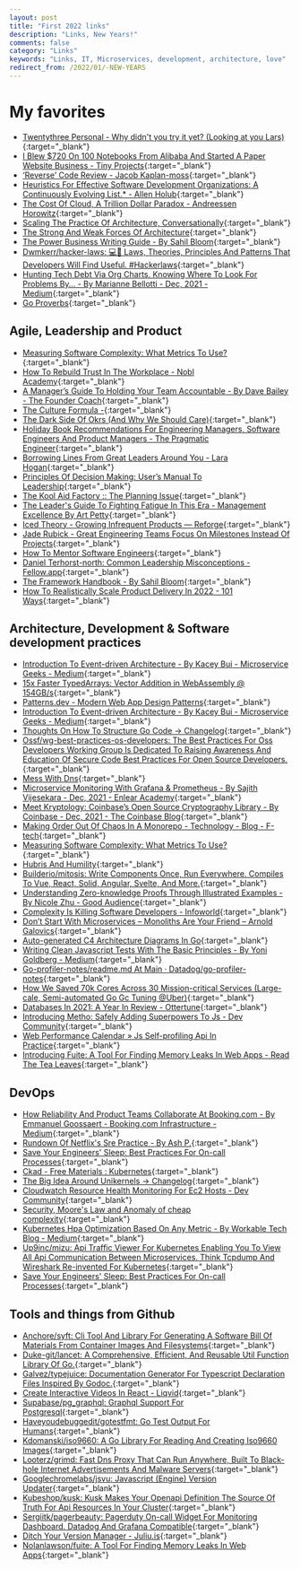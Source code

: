 ```yaml
---
layout: post
title: "First 2022 links"
description: "Links, New Years!"
comments: false
category: "Links"
keywords: "Links, IT, Microservices, development, architecture, love"
redirect_from: /2022/01/-NEW-YEARS
---
```

<!-- markdownlint-disable MD033 MD020 MD025-->
# My favorites<a name="favorites"></a>

- [Twentythree Personal - Why didn't you try it yet? (Looking at you Lars)](https://personal.twentythree.com/invitation?WQqTt03vbpmq7lOdwafDG4XhQ2yq9FE96p5T4XlB2zY%3d){:target="_blank"}
- [I Blew $720 On 100 Notebooks From Alibaba And Started A Paper Website Business - Tiny Projects](https://daily.tinyprojects.dev/paper_website){:target="_blank"}
- [‘Reverse’ Code Review - Jacob Kaplan-moss](https://jacobian.org/2021/dec/15/wst-reverse-review/){:target="_blank"}
- [Heuristics For Effective Software Development Organizations: A Continuously Evolving List.* - Allen Holub](https://holub.com/heuristics/){:target="_blank"}
- [The Cost Of Cloud, A Trillion Dollar Paradox - Andreessen Horowitz](https://a16z.com/2021/05/27/cost-of-cloud-paradox-market-cap-cloud-lifecycle-scale-growth-repatriation-optimization/){:target="_blank"}
- [Scaling The Practice Of Architecture, Conversationally](https://martinfowler.com/articles/scaling-architecture-conversationally.html){:target="_blank"}
- [The Strong And Weak Forces Of Architecture](https://martinfowler.com/articles/strong-weak-arch.html){:target="_blank"}
- [The Power Business Writing Guide - By Sahil Bloom](https://sahilbloom.substack.com/p/the-power-business-writing-guide){:target="_blank"}
- [Dwmkerr/hacker-laws: 💻📖 Laws, Theories, Principles And Patterns That Developers Will Find Useful. #Hackerlaws](https://github.com/dwmkerr/hacker-laws){:target="_blank"}
- [Hunting Tech Debt Via Org Charts. Knowing Where To Look For Problems By… - By Marianne Bellotti - Dec, 2021 - Medium](https://bellmar.medium.com/hunting-tech-debt-via-org-charts-92df0b253145){:target="_blank"}
- [Go Proverbs](https://go-proverbs.github.io/){:target="_blank"}

## Agile, Leadership and Product<a name="agile"></a>

- [Measuring Software Complexity: What Metrics To Use?](https://thevaluable.dev/complexity-metrics-software/){:target="_blank"}
- [How To Rebuild Trust In The Workplace - Nobl Academy](https://academy.nobl.io/how-to-rebuild-trust-in-the-workplace/){:target="_blank"}
- [A Manager’s Guide To Holding Your Team Accountable - By Dave Bailey - The Founder Coach](https://medium.dave-bailey.com/a-manager-guide-to-holding-your-team-accountable-a05aac67294c){:target="_blank"}
- [The Culture Formula -](https://www.prodpad.com/blog/innovation-culture-formula/){:target="_blank"}
- [The Dark Side Of Okrs (And Why We Should Care)](https://corporate-rebels.com/dark-side-of-okrs-and-why-we-should-care/){:target="_blank"}
- [Holiday Book Recommendations For Engineering Managers, Software Engineers And Product Managers - The Pragmatic Engineer](https://blog.pragmaticengineer.com/holiday-tech-book-recommendations/){:target="_blank"}
- [Borrowing Lines From Great Leaders Around You - Lara Hogan](https://larahogan.me/blog/borrow-lines-from-great-leaders/){:target="_blank"}
- [Principles Of Decision Making: User’s Manual To Leadership](https://codingsans.com/blog/principles-of-decision-making){:target="_blank"}
- [The Kool Aid Factory :: The Planning Issue](https://koolaidfactory.com/zines/the-planning-issue/){:target="_blank"}
- [The Leader's Guide To Fighting Fatigue In This Era - Management Excellence By Art Petty](https://artpetty.com/2021/11/29/leaders-guide-to-fighting-fatigue/){:target="_blank"}
- [Iced Theory - Growing Infrequent Products — Reforge](https://www.reforge.com/blog/iced-theory-growing-infrequent-products/){:target="_blank"}
- [Jade Rubick - Great Engineering Teams Focus On Milestones Instead Of Projects](https://www.rubick.com/milestones-not-projects/){:target="_blank"}
- [How To Mentor Software Engineers](https://xdg.me/mentor-engineers/){:target="_blank"}
- [Daniel Terhorst-north: Common Leadership Misconceptions - Fellow.app](https://fellow.app/blog/supermanagers/daniel-terhorst-north-common-leadership-misconceptions-and-cultivating-psychological-safety/){:target="_blank"}
- [The Framework Handbook - By Sahil Bloom](https://sahilbloom.substack.com/p/the-framework-handbook){:target="_blank"}
- [How To Realistically Scale Product Delivery In 2022 - 101 Ways](https://www.101ways.com/product-delivery/){:target="_blank"}

## Architecture, Development & Software development practices <a name="development"></a>

- [Introduction To Event-driven Architecture - By Kacey Bui - Microservice Geeks - Medium](https://medium.com/microservicegeeks/introduction-to-event-driven-architecture-e94ef442d824){:target="_blank"}
- [15x Faster TypedArrays: Vector Addition in WebAssembly @ 154GB/s](https://jott.live/markdown/wasm_vector_addition){:target="_blank"}
- [Patterns.dev - Modern Web App Design Patterns](https://www.patterns.dev/){:target="_blank"}
- [Introduction To Event-driven Architecture - By Kacey Bui - Microservice Geeks - Medium](https://medium.com/microservicegeeks/introduction-to-event-driven-architecture-e94ef442d824){:target="_blank"}
- [Thoughts On How To Structure Go Code -> Changelog](https://changelog.com/posts/on-go-application-structure){:target="_blank"}
- [Ossf/wg-best-practices-os-developers: The Best Practices For Oss Developers Working Group Is Dedicated To Raising Awareness And Education Of Secure Code Best Practices For Open Source Developers.](https://github.com/ossf/wg-best-practices-os-developers){:target="_blank"}
- [Mess With Dns](https://messwithdns.net/){:target="_blank"}
- [Microservice Monitoring With Grafana & Prometheus - By Sajith Vijesekara  - Dec, 2021  - Enlear Academy](https://enlear.academy/spring-boot-monitor-with-prometheus-and-grafana-122613b325d0){:target="_blank"}
- [Meet Kryptology: Coinbase’s Open Source Cryptography Library - By Coinbase  - Dec, 2021  - The Coinbase Blog](https://blog.coinbase.com/meet-kryptology-coinbases-open-source-cryptography-library-b5f22854f3f7){:target="_blank"}
- [Making Order Out Of Chaos In A Monorepo - Technology - Blog - F-tech](https://www.farfetchtechblog.com/en/blog/post/making-order-out-of-chaos-in-a-monorepo/){:target="_blank"}
- [Measuring Software Complexity: What Metrics To Use?](https://thevaluable.dev/complexity-metrics-software/){:target="_blank"}
- [Hubris And Humility](https://oxide.computer/blog/hubris-and-humility){:target="_blank"}
- [Builderio/mitosis: Write Components Once, Run Everywhere. Compiles To Vue, React, Solid, Angular, Svelte, And More.](https://github.com/BuilderIO/mitosis#readme){:target="_blank"}
- [Understanding Zero-knowledge Proofs Through Illustrated Examples - By Nicole Zhu  - Good Audience](https://blog.goodaudience.com/understanding-zero-knowledge-proofs-through-simple-examples-df673f796d99){:target="_blank"}
- [Complexity Is Killing Software Developers - Infoworld](https://www.infoworld.com/article/3639050/complexity-is-killing-software-developers.html){:target="_blank"}
- [Don’t Start With Microservices – Monoliths Are Your Friend – Arnold Galovics](https://arnoldgalovics.com/microservices-in-production/){:target="_blank"}
- [Auto-generated C4 Architecture Diagrams In Go](https://threedots.tech/post/auto-generated-c4-architecture-diagrams-in-go/){:target="_blank"}
- [Writing Clean Javascript Tests With The Basic Principles - By Yoni Goldberg - Medium](https://yonigoldberg.medium.com/fighting-javascript-tests-complexity-with-the-basic-principles-87b7622eac9a){:target="_blank"}
- [Go-profiler-notes/readme.md At Main · Datadog/go-profiler-notes](https://github.com/DataDog/go-profiler-notes/blob/main/guide/README.md){:target="_blank"}
- [How We Saved 70k Cores Across 30 Mission-critical Services (Large-cale, Semi-automated Go Gc Tuning @Uber)](https://eng.uber.com/how-we-saved-70k-cores-across-30-mission-critical-services/){:target="_blank"}
- [Databases In 2021: A Year In Review - Ottertune](https://ottertune.com/blog/2021-databases-retrospective/){:target="_blank"}
- [Introducing Metho: Safely Adding Superpowers To Js - Dev Community](https://dev.to/jonrandy/introducing-metho-safely-adding-superpowers-to-js-1lj){:target="_blank"}
- [Web Performance Calendar » Js Self-profiling Api In Practice](https://calendar.perfplanet.com/2021/js-self-profiling-api-in-practice/#js-self-profiling-the-api){:target="_blank"}
- [Introducing Fuite: A Tool For Finding Memory Leaks In Web Apps - Read The Tea Leaves](https://nolanlawson.com/2021/12/17/introducing-fuite-a-tool-for-finding-memory-leaks-in-web-apps/){:target="_blank"}

## DevOps<a name="devops"></a>

- [How Reliability And Product Teams Collaborate At Booking.com - By Emmanuel Goossaert - Booking.com Infrastructure - Medium](https://medium.com/booking-com-infrastructure/how-reliability-and-product-teams-collaborate-at-booking-com-f6c317cc0aeb){:target="_blank"}
- [Rundown Of Netflix's Sre Practice - By Ash P.](https://five9s.substack.com/p/rundown-of-netflixs-sre-practice?r=kjhm9){:target="_blank"}
- [Save Your Engineers' Sleep: Best Practices For On-call Processes](https://ably.com/blog/best-practices-for-on-call-processes){:target="_blank"}
- [Ckad - Free Materials : Kubernetes](https://www.reddit.com/r/kubernetes/comments/r4q1ec/ckad_free_materials/){:target="_blank"}
- [The Big Idea Around Unikernels -> Changelog](https://changelog.com/posts/the-big-idea-around-unikernels){:target="_blank"}
- [Cloudwatch Resource Health Monitoring For Ec2 Hosts - Dev Community](https://dev.to/aws-builders/cloudwatch-resource-health-monitoring-for-ec2-host-1ib8?ck_subscriber_id=1374922509){:target="_blank"}
- [Security, Moore's Law and Anomaly of cheap complexity](https://docs.google.com/presentation/d/181WFEcKiOiIDiWygVk2WGActldWUkAPiPsn5U4KKN_g/mobilepresent?slide=id.p1){:target="_blank"}
- [Kubernetes Hpa Optimization Based On Any Metric - By Workable Tech Blog - Medium](https://engineering.workable.com/kubernetes-hpa-optimization-based-on-any-metric-9b3c9a693971){:target="_blank"}
- [Up9inc/mizu: Api Traffic Viewer For Kubernetes Enabling You To View All Api Communication Between Microservices. Think Tcpdump And Wireshark Re-invented For Kubernetes](https://github.com/up9inc/mizu){:target="_blank"}
- [Save Your Engineers' Sleep: Best Practices For On-call Processes](https://ably.com/blog/best-practices-for-on-call-processes){:target="_blank"}

## Tools and things from Github <a name="tools"></a>

- [Anchore/syft: Cli Tool And Library For Generating A Software Bill Of Materials From Container Images And Filesystems](https://github.com/anchore/syft?ck_subscriber_id=1374922509){:target="_blank"}
- [Duke-git/lancet: A Comprehensive, Efficient, And Reusable Util Function Library Of Go.](https://github.com/duke-git/lancet){:target="_blank"}
- [Galvez/typejuice: Documentation Generator For Typescript Declaration Files Inspired By Godoc.](https://github.com/galvez/typejuice){:target="_blank"}
- [Create Interactive Videos In React - Liqvid](https://liqvidjs.org/){:target="_blank"}
- [Supabase/pg_graphql: Graphql Support For Postgresql](https://github.com/supabase/pg_graphql){:target="_blank"}
- [Haveyoudebuggedit/gotestfmt: Go Test Output For Humans](https://github.com/haveyoudebuggedit/gotestfmt){:target="_blank"}
- [Kdomanski/iso9660: A Go Library For Reading And Creating Iso9660 Images](https://github.com/kdomanski/iso9660){:target="_blank"}
- [Looterz/grimd: Fast Dns Proxy That Can Run Anywhere, Built To Black-hole Internet Advertisements And Malware Servers](https://github.com/looterz/grimd){:target="_blank"}
- [Googlechromelabs/jsvu: Javascript (Engine) Version Updater](https://github.com/GoogleChromeLabs/jsvu){:target="_blank"}
- [Kubeshop/kusk: Kusk Makes Your Openapi Definition The Source Of Truth For Api Resources In Your Cluster](https://github.com/kubeshop/kusk){:target="_blank"}
- [Sergiitk/pagerbeauty: Pagerduty On-call Widget For Monitoring Dashboard. Datadog And Grafana Compatible](https://github.com/sergiitk/pagerbeauty){:target="_blank"}
- [Ditch Your Version Manager - Juliu.is](https://juliu.is/ditch-your-version-manager/){:target="_blank"}
- [Nolanlawson/fuite: A Tool For Finding Memory Leaks In Web Apps](https://github.com/nolanlawson/fuite){:target="_blank"}